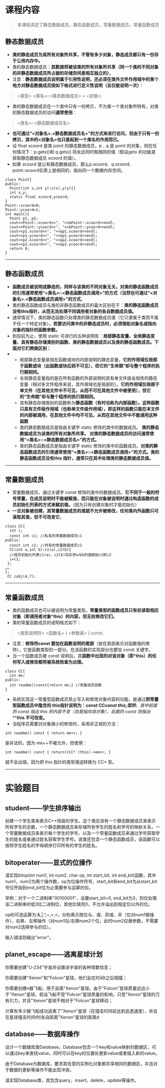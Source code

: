 # 课程内容
> 本课程讲述了静态数据成员，静态函数成员，常量数据成员，常量函数成员

## 静态数据成员
- **类的静态成员为其所有对象所共享，不管有多少对象，静态成员都只有一份存于公用内存中。**
- 类的静态数据成员：**其数据将被该类的所有对象所共享（同一个类的不同对象的非静态数据成员所占据的存储空间是相互独立的）**。
- 注意：**静态数据成员说明属于引用性说明，还必须在类外文件作用域中的某个地方对静态数据成员按如下格式进行定义性说明（且仅能说明一次）**：

> <类型> <类名>::<静态数据成员> = <初值>;

- 类的静态数据成员在一个类中只有一份拷贝，不为某一个类对象所特有，对类的静态数据成员的访问**通常使用**：
> <类名>::<静态数据成员名>
- **也可通过“<对象名>.<静态数据成员名>”的方式来进行访问，但由于只有一份拷贝，其中的<对象名>也只是起到一个类名的作用而已。**
- 设 float xcoord 是类 point 的静态数据成员，p﹑q 是 point 的对象，则在任何情况下：p.getx()和 q.getx() 将永远同时取相同的值（假设getx 的功能是获取静态数据成员 xcoord 的值）。
- 如果 xcoord 是公有静态数据成员，那么p.xcoord、q.xcoord、point::xcoord实质上是相同的，指向同一个数据内存空间。
```
class Point{
public:
  Point(int x,int y):x(x),y(y){}
  int x,y;
  static float xcoord,ycoord;
}
Point::xcoord=0;
Point::ycoord=1;
int main(){
  Point p1, p2;
  cout<<Point::xcoord<<", "<<&Point::xcoord<<endl;
  cout<<Point::ycoord<<", "<<&Point::ycoord<<endl;
  cout<<p1.xcoord<<", "<<&p1.xcoord<<endl;
  cout<<p1.ycoord<<", "<<&p1.ycoord<<endl;
  cout<<p2.xcoord<<", "<<&p2.xcoord<<endl;
  cout<<p2.xcoord<<", "<<&p2.ycoord<<endl;
  return 0;
}
```
---
## 静态函数成员
- **函数成员被说明成静态的，同样与该类的不同对象无关。对类的静态函数成员的引用通常使用“<类名>::<静态函数成员调用>”的方式（当然也可通过“<对象名>.<静态函数成员调用>”的方式**。
- 类的静态函数成员与类的非静态函数成员的最大区别在于：**类的静态函数成员没有this指针，从而无法处理不同调用者对象的各自数据成员值。**
- 通常情况下，类的静态函数只处理类的静态数据成员值（它只隶属于类而不属于任一个特定对象）。**若要访问类中的非静态成员时，必须借助对象名或指向对象的指针的函数参数。**
- 到目前为止，使用 static 可进行的五种说明有：**局部静态变量、全局静态变量、具有静态存储类别的函数、类的静态数据成员以及类的静态函数成员。下面对它们稍做区别：**
- - 局部静态变量是指在函数或块的内部说明的静态变量，**它的作用域仅局部于函数或块（出函数或块后则不可见），但它的“生命期”却与整个程序的执行期相同。**
  - 全局静态变量指的是在所有函数的外部说明的具有单文件级全局性的静态变量（相对多文件程序来说，其作用域也是局部的）。**它的作用域仅局部于单文件（在其他文件中不可见，从而不可在其他文件中被使用），但它的“生命期”却与整个程序的执行期相同。**
  - 具有静态存储类别的函数称为**静态函数（有时也称为内部函数）。这种函数只具有文件级作用域（也称单文件级作用域），即这样的函数只能在本文件的内部被调用，在其他文件中均不可见，从而在其他文件中不能调用这种函数**
  - 类的静态数据成员是指由关键字 static 修饰的类中的数据成员。 **类的静态数据成员为该类的所有对象所共享。 对类的静态数据成员的访问通常使用“<类名>::<静态数据成员名>”的方式。**
  - 类的静态函数成员是指由关键字 static 修饰的类中的函数成员。**对类的静态函数成员的引用通常使用“<类名>::<静态函数成员调用>”的方式。类的静态函数成员没有this 指针，通常只在其中处理类的静态数据成员值。**
---
## 常量数据成员
- 常量数据成员，通过关键字 const 修饰的类中的数据成员。**它不同于一般的符号常量，在成员说明时不能被赋值，而只能在对象被说明时通过构造函数的成员初始化列表的方式来赋初值。**（因为只有创建对象时才能初始化）
- **一旦对象被创建，其常量数据成员的值就不允许被修改，任何类内外函数只可读取其值，但不可改变它**。
```
class CC{
  int i;
  const int c1; //私有的常量数据成员c1
public:
  const int c2; //共有的常量数据成员c2
  CC(int a,int b):c1(a),c2(b){
  //成员初始化列表c1(a)、c2(b)将实参a与b的值赋给c1和c2
  i=c1;
 };
……
};
 CC cobj(4,7);
```
---
## 常量函数成员
- 类的函数成员也可以被说明为常量类型。**常量类型的函数成员只有权读取相应对象（即调用者对象*****this）的内容，但无权修改它们。**
- 类的常量函数成员的说明格式如下：

> <类型说明符> <函数名> ( <参数表> ) const;

- 注意：**修饰符const 要加在函数说明的尾部**（放在首部表示对函数值的修饰），它是函数类型的一部分。在该函数的实现部分也要加 const 关键字。
- 当一个函数成员被 const 说明后，其**函数中出现的对该对象（即*****this）的任何写入或修改都将被系统检查为出错。**
```
class CC{
  int me;
public:
  int readme()const{return me;} //常量成员函数
}
```
- 系统实现这一常量型函数成员禁止写入和修改对象内容的功能，是通过**把常量型函数成员中隐含的 this指针说明为：const CC*****const this;型的**，其中**前面的 const 指出 this 的内容不变（总是指向该对象），后面的 const 则指出*****this 不可改变。**
- 当程序员需要对对象做小的修改时，采用非正规的方法：
```
int readme() const { return me++; }
```
是非法的，因为 me++不被允许，但使用：
```
int readme() const { return((CC* )this)->me++; }
```
就不会出错。因为把 this 指针的类型强迫转换为 CC* 型。

---
# 实验题目
## student——学生排序输出
创建一个学生类来表示C++班级的学生。这个类应该有一个静态数据成员来表示所有学生的总数，一个静态数据成员来存储所有学生的姓名和学号的映射关系，一个常量数据成员来表示每个学生的学号，以及一个常量函数成员来通过学号获取学生的姓名或者通过姓名获取学生学号。该类还包含一个静态函数成员，该函数可以按照学生姓名的字母顺序打印所有的学生的姓名。
## bitoperater——显式的位操作
请实现bitop(int num1, int num2, char op, int start_bit, int end_bit)函数，其中num1，num2为两个操作数，op为位操作符号，start_bit和end_bit为从start_bit号位开始到end_bit位为止需要参与运算的位。

举例：对于一个二进制串"00100001"，设置start_bit=0, end_bit为3，则仅处理该二进制串的低3位二进制位，其他位填充0，不允许溢出到规定位以外的位。

op的可选运算为:&,|,^,~,>,<，分别表示按位与、或、异或、非（仅对num1做操作）、右移、左移操作（对num1左/右移num2个位，此时num2仅做参数，不需要对num2选择参与的位）。

输入错误则输出"error"。
## planet_escape——逃离星球计划
你需要创建"U-234"宇宙并设置该宇宙的各种常数信息；

你需要创建"Xenon"和"Folcon"星球，他们会在时间t之后相撞；

你需要创建n艘飞船，用于逃离"Xenon"星球。由于"Folcon"星球质量远远小于"Xenon"星球，假设飞船不受"Folcon"星球质量的影响，只受"Xenon"星球的万有引力，并且"Xenon"星球不相对于"Folcon"星球移动；

计算有多少艘飞船成功逃离了"Xenon"星球（在撞击时间前达到逃逸速度），并且在星球撞击时间t时各自距离"Xenon"星球的距离d
## database——数据库操作
设计一个数据库类Database，Database包含一个key和value映射的数据区，可以通过key来查找value，同时可以在key的位置处更新value或者插入新的value。

由于Database为数据库，要求其任意的实例化对象都共享相同的数据区，并且对于数据的更新等操作不能出现冲突。

请实现Database类，其包含query，insert，delete，update等操作。

